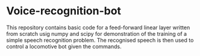 # Voice-recognition-bot
This repository contains basic code for a feed-forward linear layer written from scratch usig numpy and scipy for demonstration of the training of a simple speech recognition problem. The recognised speech is then used to control a locomotive bot given the commands.
